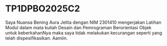 # TP1DPBO2025C2

Saya Nuansa Bening Aura Jelita dengan NIM 2301410 mengerjakan Latihan Modul dalam mata kuliah Desain dan Pemrograman Berorientasi Objek untuk keberkahanNya maka saya tidak melakukan kecurangan seperti yang telah dispesifikasikan. Aamiin.
